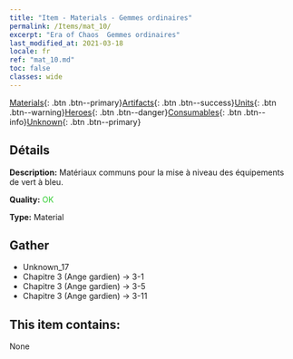 ```yaml
---
title: "Item - Materials - Gemmes ordinaires"
permalink: /Items/mat_10/
excerpt: "Era of Chaos  Gemmes ordinaires"
last_modified_at: 2021-03-18
locale: fr
ref: "mat_10.md"
toc: false
classes: wide
---
```

 [Materials](/fr/Items/){: .btn .btn--primary}[Artifacts](/fr/Items/Artifacts/){: .btn .btn--success}[Units](/fr/Items/Units/){: .btn .btn--warning}[Heroes](/fr/Items/Heroes/){: .btn .btn--danger}[Consumables](/fr/Items/Consumables/){: .btn .btn--info}[Unknown](/fr/Items/Unknown/){: .btn .btn--primary}

## Détails
 **Description:** Matériaux communs pour la mise à niveau des équipements de vert à bleu.

 **Quality:** <span style="color: #32CD32">OK</span>

 **Type:** Material

## Gather

*    Unknown_17 
*    Chapitre 3 (Ange gardien) -> 3-1 
*    Chapitre 3 (Ange gardien) -> 3-5 
*    Chapitre 3 (Ange gardien) -> 3-11 

## This item contains:

  None

